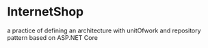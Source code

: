 # InternetShop
a practice of defining an architecture with unitOfwork and repository pattern based on ASP.NET Core 
 
